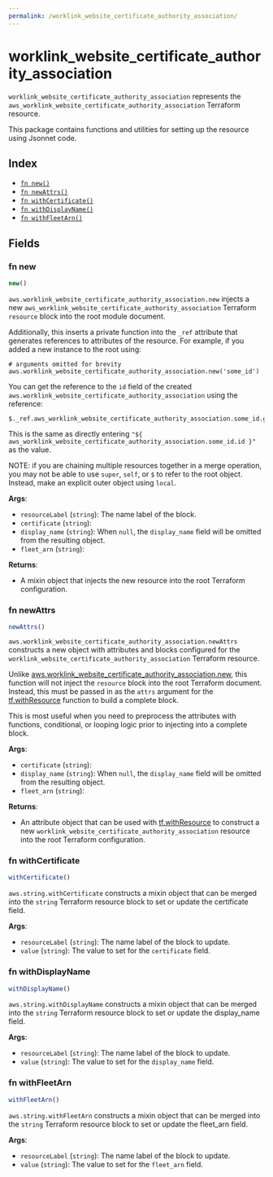 ```yaml
---
permalink: /worklink_website_certificate_authority_association/
---
```


# worklink_website_certificate_authority_association

`worklink_website_certificate_authority_association` represents the `aws_worklink_website_certificate_authority_association` Terraform resource.



This package contains functions and utilities for setting up the resource using Jsonnet code.


## Index

* [`fn new()`](#fn-new)
* [`fn newAttrs()`](#fn-newattrs)
* [`fn withCertificate()`](#fn-withcertificate)
* [`fn withDisplayName()`](#fn-withdisplayname)
* [`fn withFleetArn()`](#fn-withfleetarn)

## Fields

### fn new

```ts
new()
```


`aws.worklink_website_certificate_authority_association.new` injects a new `aws_worklink_website_certificate_authority_association` Terraform `resource`
block into the root module document.

Additionally, this inserts a private function into the `_ref` attribute that generates references to attributes of the
resource. For example, if you added a new instance to the root using:

    # arguments omitted for brevity
    aws.worklink_website_certificate_authority_association.new('some_id')

You can get the reference to the `id` field of the created `aws.worklink_website_certificate_authority_association` using the reference:

    $._ref.aws_worklink_website_certificate_authority_association.some_id.get('id')

This is the same as directly entering `"${ aws_worklink_website_certificate_authority_association.some_id.id }"` as the value.

NOTE: if you are chaining multiple resources together in a merge operation, you may not be able to use `super`, `self`,
or `$` to refer to the root object. Instead, make an explicit outer object using `local`.

**Args**:
  - `resourceLabel` (`string`): The name label of the block.
  - `certificate` (`string`): 
  - `display_name` (`string`):  When `null`, the `display_name` field will be omitted from the resulting object.
  - `fleet_arn` (`string`): 

**Returns**:
- A mixin object that injects the new resource into the root Terraform configuration.


### fn newAttrs

```ts
newAttrs()
```


`aws.worklink_website_certificate_authority_association.newAttrs` constructs a new object with attributes and blocks configured for the `worklink_website_certificate_authority_association`
Terraform resource.

Unlike [aws.worklink_website_certificate_authority_association.new](#fn-new), this function will not inject the `resource`
block into the root Terraform document. Instead, this must be passed in as the `attrs` argument for the
[tf.withResource](https://github.com/tf-libsonnet/core/tree/main/docs#fn-withresource) function to build a complete block.

This is most useful when you need to preprocess the attributes with functions, conditional, or looping logic prior to
injecting into a complete block.

**Args**:
  - `certificate` (`string`): 
  - `display_name` (`string`):  When `null`, the `display_name` field will be omitted from the resulting object.
  - `fleet_arn` (`string`): 

**Returns**:
  - An attribute object that can be used with [tf.withResource](https://github.com/tf-libsonnet/core/tree/main/docs#fn-withresource) to construct a new `worklink_website_certificate_authority_association` resource into the root Terraform configuration.


### fn withCertificate

```ts
withCertificate()
```

`aws.string.withCertificate` constructs a mixin object that can be merged into the `string`
Terraform resource block to set or update the certificate field.



**Args**:
  - `resourceLabel` (`string`): The name label of the block to update.
  - `value` (`string`): The value to set for the `certificate` field.


### fn withDisplayName

```ts
withDisplayName()
```

`aws.string.withDisplayName` constructs a mixin object that can be merged into the `string`
Terraform resource block to set or update the display_name field.



**Args**:
  - `resourceLabel` (`string`): The name label of the block to update.
  - `value` (`string`): The value to set for the `display_name` field.


### fn withFleetArn

```ts
withFleetArn()
```

`aws.string.withFleetArn` constructs a mixin object that can be merged into the `string`
Terraform resource block to set or update the fleet_arn field.



**Args**:
  - `resourceLabel` (`string`): The name label of the block to update.
  - `value` (`string`): The value to set for the `fleet_arn` field.
